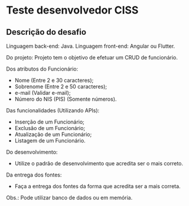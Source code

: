 # Teste desenvolvedor CISS

## Descrição do desafio

Linguagem back-end: Java.
Linguagem front-end: Angular ou Flutter.

Do projeto:
Projeto tem o objetivo de efetuar um CRUD de funcionário.

Dos atributos do Funcionário:

- Nome (Entre 2 e 30 caracteres);
- Sobrenome (Entre 2 e 50 caracteres);
- e-mail (Validar e-mail);
- Número do NIS (PIS) (Somente números).

Das funcionalidades (Utilizando APIs):

- Inserção de um Funcionário;
- Exclusão de um Funcionário;
- Atualização de um Funcionário;
- Listagem de um Funcionário.

Do desenvolvimento:

- Utilize o padrão de desenvolvimento que acredita ser o mais correto.

Da entrega dos fontes:

- Faça a entrega dos fontes da forma que acredita ser a mais correta.

Obs.:
Pode utilizar banco de dados ou em memória.
